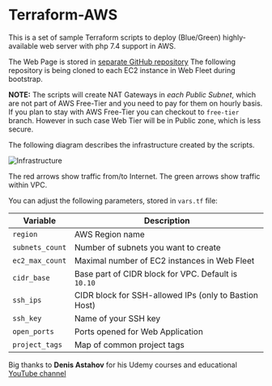 # Terraform-AWS
This is a set of sample Terraform scripts to deploy (Blue/Green) highly-available web server with php 7.4 support in AWS.

The Web Page is stored in [separate GitHub repository](https://github.com/cepxuo/webpage)
The following repository is being cloned to each EC2 instance in Web Fleet during bootstrap.

**NOTE:** The scripts will create NAT Gateways in *each Public Subnet*, which are not part of AWS Free-Tier and you need to pay for them on hourly basis. If you plan to stay with AWS Free-Tier you can checkout to `free-tier` branch. However in such case Web Tier will be in Public zone, which is less secure.

The following diagram describes the infrastructure created by the scripts.

![Infrastructure](https://github.com/cepxuo/Terraform-AWS/blob/master/images/Terraform-AWS.png?raw=true)

The red arrows show traffic from/to Internet. The green arrows show traffic within VPC.

You can adjust the following parameters, stored in `vars.tf` file:

| Variable | Description |
| --- | --- |
| `region` | AWS Region name |
| `subnets_count` | Number of subnets you want to create |
| `ec2_max_count` | Maximal number of EC2 instances in Web Fleet |
| `cidr_base` | Base part of CIDR block for VPC. Default is `10.10` |
| `ssh_ips` | CIDR block for SSH-allowed IPs (only to Bastion Host) |
| `ssh_key` | Name of your SSH key |
| `open_ports` | Ports opened for Web Application |
| `project_tags` | Map of common project tags |

Big thanks to **Denis Astahov** for his Udemy courses and educational [YouTube channel](https://www.youtube.com/channel/UC-sAMvDe7gTmBbub-rWljZg)
